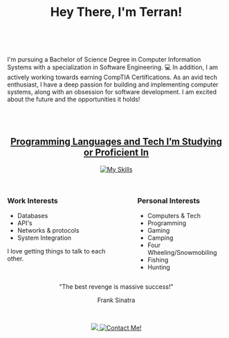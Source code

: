 <div align="center">
  
<h1> 
  Hey There, I'm Terran!  
</h1>

</div>

<br>
<br>
<br>
  
I'm pursuing a Bachelor of Science Degree in Computer Information Systems with a specialization in Software Engineering. :computer: In addition, I am actively working towards earning CompTIA Certifications. As an avid tech enthusiast, I have a deep passion for building and implementing computer systems, along with an obsession for software development. I am excited about the future and the opportunities it holds! 

<br>
<br>

<div align="center">
  
<a href=""> <h2>Programming Languages and Tech I’m Studying or Proficient In </h2>

</div>

<div align="center">
  
<a href=""> [![My Skills](https://skillicons.dev/icons?i=py,go,cs,cpp,mysql,html,css,flask,linux,ubuntu,windows,apple,bootstrap&perline=8)](https://skillicons.dev) </a>

</div>
  
<br>

<div style="display: flex; justify-content: center; gap: 50px;">
  <div style="text-align: left;">
    <h3>Work Interests</h3>
    <ul>
      <li>Databases</li>
      <li>API's</li>
      <li>Networks & protocols</li>
      <li>System Integration</li>
    </ul>
    <p>I love getting things to talk to each other.</p>
  </div>
  <div style="text-align: left;">
    <h3>Personal Interests</h3>
    <ul>
      <li>Computers & Tech</li>
      <li>Programming</li>
      <li>Gaming</li>
      <li>Camping</li>
      <li>Four Wheeling/Snowmobiling</li>
      <li>Fishing</li>
      <li>Hunting</li>
    </ul>
  </div>
</div>

<div align="center">

  <p>"The best revenge is massive success!"</p> 
  
  <p>Frank Sinatra</p>

</div> 

<br>

<div align="center">
  
  <a href="">![](https://komarev.com/ghpvc/?username=ts-at4dm&color=00FFFF&style=plastic) </a>
  <a href="">[![Contact Me!](https://img.shields.io/badge/Contact_Me!-green?style=plastic&logoColor=FFFFFF&color=00ff44)](mailto:terran.stone@maine.edu) </a>
  
</div>

